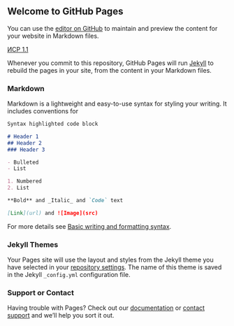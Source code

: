 ## Welcome to GitHub Pages

You can use the [editor on GitHub](https://github.com/AD1N23/AD1N23.github.ip/edit/gh-pages/index.md) to maintain and preview the content for your website in Markdown files.

[ИСР 1.1](https://github.com/AD1N23/AD1N23.github.ip/raw/gh-pages/КР%20Помыкин%20МА%20ИВТ%202.2.docx)

Whenever you commit to this repository, GitHub Pages will run [Jekyll](https://jekyllrb.com/) to rebuild the pages in your site, from the content in your Markdown files.

### Markdown

Markdown is a lightweight and easy-to-use syntax for styling your writing. It includes conventions for

```markdown
Syntax highlighted code block

# Header 1
## Header 2
### Header 3

- Bulleted
- List

1. Numbered
2. List

**Bold** and _Italic_ and `Code` text

[Link](url) and ![Image](src)
```

For more details see [Basic writing and formatting syntax](https://docs.github.com/en/github/writing-on-github/getting-started-with-writing-and-formatting-on-github/basic-writing-and-formatting-syntax).

### Jekyll Themes

Your Pages site will use the layout and styles from the Jekyll theme you have selected in your [repository settings](https://github.com/AD1N23/AD1N23.github.ip/settings/pages). The name of this theme is saved in the Jekyll `_config.yml` configuration file.

### Support or Contact

Having trouble with Pages? Check out our [documentation](https://docs.github.com/categories/github-pages-basics/) or [contact support](https://support.github.com/contact) and we’ll help you sort it out.
